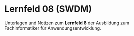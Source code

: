 # Lernfeld 08 (SWDM)
Unterlagen und Notizen zum **Lernfeld 8** der Ausbildung zum Fachinformatiker für Anwendungsentwicklung.
